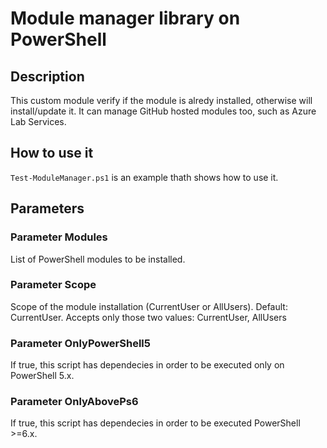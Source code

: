 # Module manager library on PowerShell

## Description

This custom module verify if the module is alredy installed, otherwise will install/update it.
It can manage GitHub hosted modules too, such as Azure Lab Services.

## How to use it

```Test-ModuleManager.ps1``` is an example thath shows how to use it.

## Parameters

### Parameter Modules

List of PowerShell modules to be installed.

### Parameter Scope

Scope of the module installation (CurrentUser or AllUsers). Default: CurrentUser.
Accepts only those two values: CurrentUser, AllUsers

### Parameter OnlyPowerShell5

If true, this script has dependecies in order to be executed only on PowerShell 5.x.

### Parameter OnlyAbovePs6

If true, this script has dependecies in order to be executed PowerShell >=6.x.
